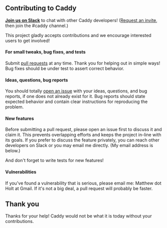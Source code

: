## Contributing to Caddy

**[Join us on Slack](https://gophers.slack.com/messages/caddy/)** to chat with other Caddy developers! ([Request an invite](http://bit.ly/go-slack-signup), then join the #caddy channel.)

This project gladly accepts contributions and we encourage interested users to get involved!


#### For small tweaks, bug fixes, and tests

Submit [pull requests](https://github.com/mholt/caddy/pulls) at any time. Thank you for helping out in simple ways! Bug fixes should be under test to assert correct behavior.


#### Ideas, questions, bug reports

You should totally [open an issue](https://github.com/mholt/caddy/issues) with your ideas, questions, and bug reports, if one does not already exist for it. Bug reports should state expected behavior and contain clear instructions for reproducing the problem.


#### New features

Before submitting a pull request, please open an issue first to discuss it and claim it. This prevents overlapping efforts and keeps the project in-line with its goals. If you prefer to discuss the feature privately, you can reach other developers on Slack or you may email me directly. (My email address is below.)

And don't forget to write tests for new features!


#### Vulnerabilities

If you've found a vulnerability that is serious, please email me: Matthew dot Holt at Gmail. If it's not a big deal, a pull request will probably be faster.


## Thank you

Thanks for your help! Caddy would not be what it is today without your contributions.